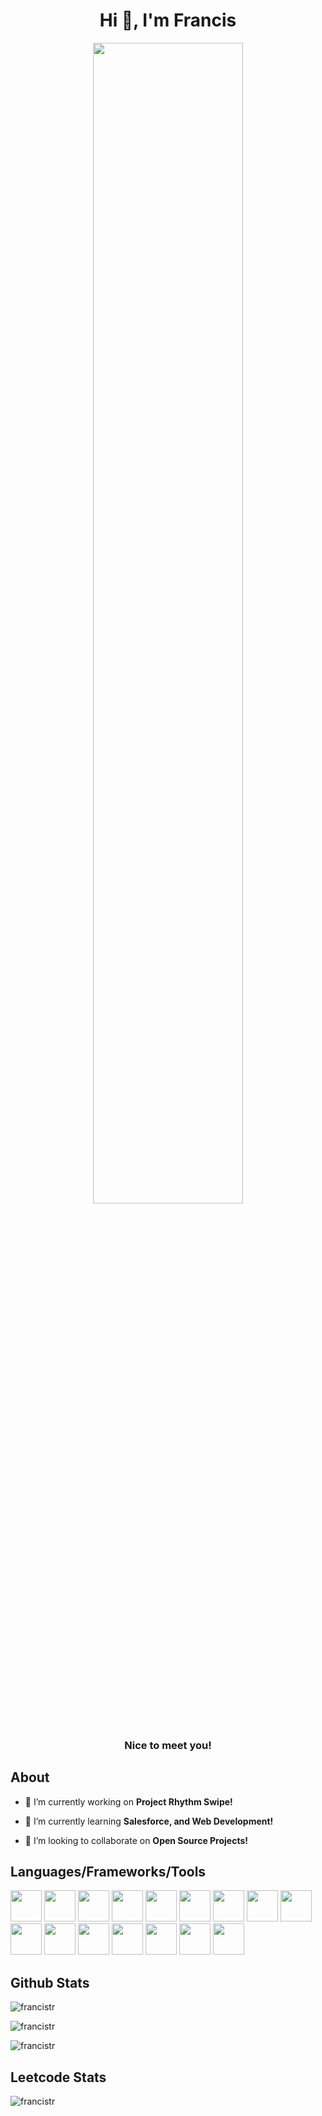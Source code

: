 <h1 align="center">Hi 👋, I'm Francis</h1>

<div align="center"><img width="69%" src="https://user-images.githubusercontent.com/123771828/232997229-03aa5999-dbc0-421e-a284-1608d31041bb.gif" /></div>

<h3 align="center">Nice to meet you!</h3>






## About
- 🔭 I’m currently working on **Project Rhythm Swipe!**

- 🌱 I’m currently learning **Salesforce, and Web Development!**

- 👯 I’m looking to collaborate on **Open Source Projects!**






## Languages/Frameworks/Tools
<p align="left">
  <img src="https://github.com/FrancisTR/FrancisTR/assets/123771828/9ffb89cd-1bdf-418a-ac24-4540d6902014" width="50px" height="50px" />
  <img src="https://github.com/FrancisTR/FrancisTR/assets/123771828/f2821e55-854c-4cf7-b455-2df74f161985" width="50px" height="50px" />
  <img src="https://github.com/FrancisTR/FrancisTR/assets/123771828/e2b0bfaa-79e2-4363-9861-7c0e71636ae0" width="50px" height="50px" />
  <img src="https://github.com/FrancisTR/FrancisTR/assets/123771828/ed11ce47-1925-4085-9cdb-bc37bb22d3ce" width="50px" height="50px" />
  <img src="https://github.com/FrancisTR/FrancisTR/assets/123771828/3ad2e079-89ac-4e91-9daa-61b565ead8c1" width="50px" height="50px" />
  <img src="https://github.com/FrancisTR/FrancisTR/assets/123771828/4781ec80-a00e-4447-a935-5c0bae86ddfd" width="50px" height="50px" />
  <img src="https://github.com/FrancisTR/FrancisTR/assets/123771828/ca54f8ad-375e-4832-9709-47f5e8e6d8e6" width="50px" height="50px" />
  <img src="https://github.com/FrancisTR/FrancisTR/assets/123771828/76784eca-2d10-4b96-b252-5a45fe3ac044" width="50px" height="50px" />
  <img src="https://github.com/FrancisTR/FrancisTR/assets/123771828/0af0c572-48e9-4c46-aa66-217ffd8c37c1" width="50px" height="50px" />
  <img src="https://github.com/FrancisTR/FrancisTR/assets/123771828/6994a6f7-a637-48b6-8a60-d3b6a8e7ac99" width="50px" height="50px" />
  <img src="https://github.com/FrancisTR/FrancisTR/assets/123771828/7ec0b8b6-47fa-4f90-a446-73f253fe5e37" width="50px" height="50px" />
  <img src="https://github.com/FrancisTR/FrancisTR/assets/123771828/86d9735a-c5ac-489d-a49f-9f3682de3924" width="50px" height="50px" />
  <img src="https://github.com/FrancisTR/FrancisTR/assets/123771828/379730ed-3429-45e9-a4b7-89e272800627" width="50px" height="50px" />
  <img src="https://github.com/FrancisTR/FrancisTR/assets/123771828/4ac3c8cc-1a9b-4b7d-b9da-ec618f6784ab" width="50px" height="50px" />
  <img src="https://github.com/FrancisTR/FrancisTR/assets/123771828/98bc30b2-0322-483e-bf09-ec86f02e0b6e" width="50px" height="50px" />
  <img src="https://github.com/FrancisTR/FrancisTR/assets/123771828/f05c1d3a-dac8-452b-9691-2b6c051b67c5" width="50px" height="50px" />
</p>






## Github Stats
<p align="left">
<img src="https://github-readme-stats.vercel.app/api/top-langs?username=francistr&show_icons=true&locale=en&layout=compact&theme=codeSTACKr" alt="francistr" />
</p>

<p align="left">
<img src="https://github-readme-stats.vercel.app/api?username=francistr&show_icons=true&locale=en&theme=codeSTACKr" alt="francistr" />
</p>

<p align="left">
<img src="https://github-readme-streak-stats.herokuapp.com/?user=francistr&theme=codeSTACKr" alt="francistr" />
</p>




## Leetcode Stats
<p align="left">
  <img src="https://leetcard.jacoblin.cool/FrancisTR" alt="francistr" />
</p>
